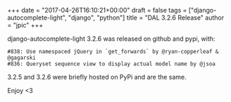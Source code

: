 +++
date = "2017-04-26T16:10:21+00:00"
draft = false
tags = ["django-autocomplete-light", "django", "python"]
title = "DAL 3.2.6 Release"
author = "jpic"
+++

django-autocomplete-light 3.2.6 was released on github and pypi, with:

    #838: Use namespaced jQuery in `get_forwards` by @ryan-copperleaf & @gagarski
    #836: Queryset sequence view to display actual model name by @jsoa
    
3.2.5 and 3.2.6 were briefly hosted on PyPi and are the same.

Enjoy <3

